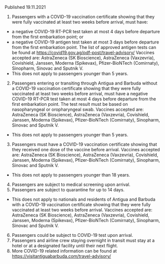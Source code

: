 Published 19.11.2021
1. Passengers with a COVID-19 vaccination certificate showing that they were fully vaccinated at least two weeks before arrival, must have:
- a negative COVID-19 RT-PCR test taken at most 4 days before departure from the first embarkation point; or
- a negative COVID-19 antigen test taken at most 3 days before departure from the first embarkation point. The list of approved antigen tests can be found at <a href="https://covid19.gov.ag/pdf-post/travel-advisory/">https://covid19.gov.ag/pdf-post/travel-advisory/</a>
Vaccines accepted are: AstraZeneca (SK Bioscience), AstraZeneca (Vaxzevria), Covishield, Janssen, Moderna (Spikevax), Pfizer-BioNTech (Comirnaty), Sinopharm, Sinovac and Sputnik V.
- This does not apply to passengers younger than 5 years.
2. Passengers entering or transiting through Antigua and Barbuda without a COVID-19 vaccination certificate showing that they were fully vaccinated at least two weeks before arrival, must have a negative COVID-19 RT-PCR test taken at most 4 days before departure from the first embarkation point. The test result must be based on nasopharyngeal or oropharyngeal swab.
Vaccines accepted are: AstraZeneca (SK Bioscience), AstraZeneca (Vaxzevria), Covishield, Janssen, Moderna (Spikevax), Pfizer-BioNTech (Comirnaty), Sinopharm, Sinovac and Sputnik V.
- This does not apply to passengers younger than 5 years.
3. Passengers must have a COVID-19 vaccination certificate showing that they received one dose of the vaccine before arrival. Vaccines accepted are: AstraZeneca (SK Bioscience), AstraZeneca (Vaxzevria), Covishield, Janssen, Moderna (Spikevax), Pfizer-BioNTech (Comirnaty), Sinopharm, Sinovac and Sputnik V.
- This does not apply to passengers younger than 18 years.
4. Passengers are subject to medical screening upon arrival.
5. Passengers are subject to quarantine for up to 14 days.
- This does not apply to nationals and residents of Antigua and Barbuda with a COVID-19 vaccination certificate showing that they were fully vaccinated at least two weeks before arrival. Vaccines accepted are: AstraZeneca (SK Bioscience), AstraZeneca (Vaxzevria), Covishield, Janssen, Moderna (Spikevax), Pfizer-BioNTech (Comirnaty), Sinopharm, Sinovac and Sputnik V.
6. Passengers could be subject to COVID-19 test upon arrival.
7. Passengers and airline crew staying overnight in transit must stay at a hotel or at a designated facility until their next flight.
8. More COVID-19 related information can be found at <a href="https://visitantiguabarbuda.com/travel-advisory/">https://visitantiguabarbuda.com/travel-advisory/</a>